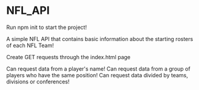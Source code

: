 # NFL_API

Run npm init to start the project!

A simple NFL API that contains basic information about the starting rosters of each NFL Team!

Create GET requests through the index.html page

Can request data from a player's name!
Can request data from a group of players who have the same position!
Can request data divided by teams, divisions or conferences!
